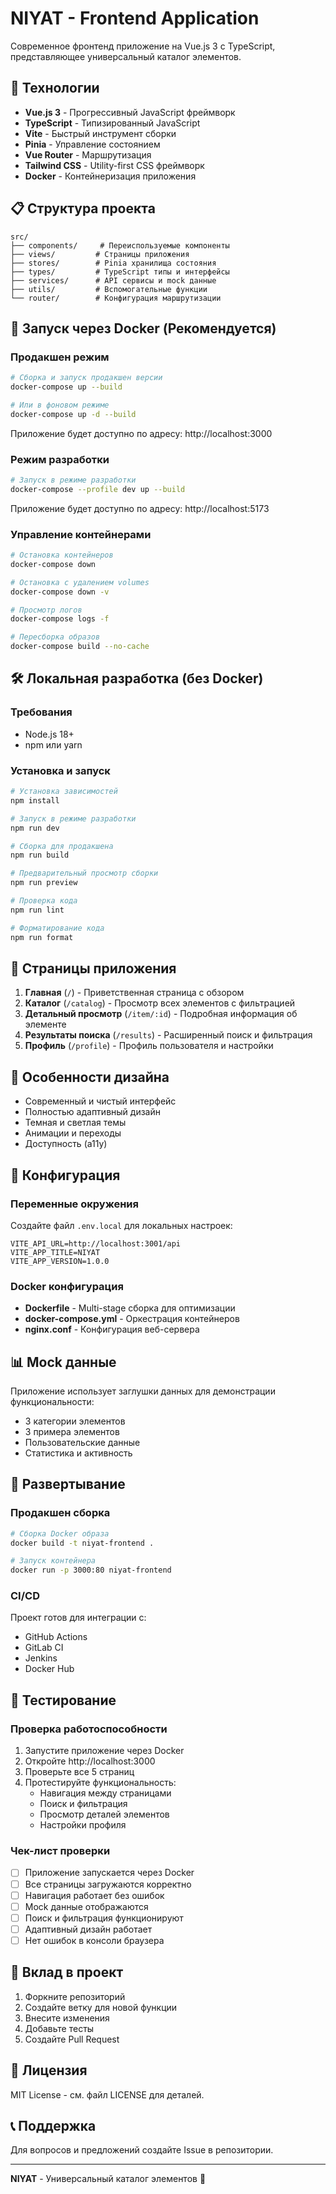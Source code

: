 # NIYAT - Frontend Application

Современное фронтенд приложение на Vue.js 3 с TypeScript, представляющее универсальный каталог элементов.

## 🚀 Технологии

- **Vue.js 3** - Прогрессивный JavaScript фреймворк
- **TypeScript** - Типизированный JavaScript
- **Vite** - Быстрый инструмент сборки
- **Pinia** - Управление состоянием
- **Vue Router** - Маршрутизация
- **Tailwind CSS** - Utility-first CSS фреймворк
- **Docker** - Контейнеризация приложения

## 📋 Структура проекта

```
src/
├── components/     # Переиспользуемые компоненты
├── views/         # Страницы приложения
├── stores/        # Pinia хранилища состояния
├── types/         # TypeScript типы и интерфейсы
├── services/      # API сервисы и mock данные
├── utils/         # Вспомогательные функции
└── router/        # Конфигурация маршрутизации
```

## 🐳 Запуск через Docker (Рекомендуется)

### Продакшен режим

```bash
# Сборка и запуск продакшен версии
docker-compose up --build

# Или в фоновом режиме
docker-compose up -d --build
```

Приложение будет доступно по адресу: http://localhost:3000

### Режим разработки

```bash
# Запуск в режиме разработки
docker-compose --profile dev up --build
```

Приложение будет доступно по адресу: http://localhost:5173

### Управление контейнерами

```bash
# Остановка контейнеров
docker-compose down

# Остановка с удалением volumes
docker-compose down -v

# Просмотр логов
docker-compose logs -f

# Пересборка образов
docker-compose build --no-cache
```

## 🛠 Локальная разработка (без Docker)

### Требования

- Node.js 18+
- npm или yarn

### Установка и запуск

```bash
# Установка зависимостей
npm install

# Запуск в режиме разработки
npm run dev

# Сборка для продакшена
npm run build

# Предварительный просмотр сборки
npm run preview

# Проверка кода
npm run lint

# Форматирование кода
npm run format
```

## 📱 Страницы приложения

1. **Главная** (`/`) - Приветственная страница с обзором
2. **Каталог** (`/catalog`) - Просмотр всех элементов с фильтрацией
3. **Детальный просмотр** (`/item/:id`) - Подробная информация об элементе
4. **Результаты поиска** (`/results`) - Расширенный поиск и фильтрация
5. **Профиль** (`/profile`) - Профиль пользователя и настройки

## 🎨 Особенности дизайна

- Современный и чистый интерфейс
- Полностью адаптивный дизайн
- Темная и светлая темы
- Анимации и переходы
- Доступность (a11y)

## 🔧 Конфигурация

### Переменные окружения

Создайте файл `.env.local` для локальных настроек:

```env
VITE_API_URL=http://localhost:3001/api
VITE_APP_TITLE=NIYAT
VITE_APP_VERSION=1.0.0
```

### Docker конфигурация

- **Dockerfile** - Multi-stage сборка для оптимизации
- **docker-compose.yml** - Оркестрация контейнеров
- **nginx.conf** - Конфигурация веб-сервера

## 📊 Mock данные

Приложение использует заглушки данных для демонстрации функциональности:

- 3 категории элементов
- 3 примера элементов
- Пользовательские данные
- Статистика и активность

## 🚀 Развертывание

### Продакшен сборка

```bash
# Сборка Docker образа
docker build -t niyat-frontend .

# Запуск контейнера
docker run -p 3000:80 niyat-frontend
```

### CI/CD

Проект готов для интеграции с:
- GitHub Actions
- GitLab CI
- Jenkins
- Docker Hub

## 🧪 Тестирование

### Проверка работоспособности

1. Запустите приложение через Docker
2. Откройте http://localhost:3000
3. Проверьте все 5 страниц
4. Протестируйте функциональность:
   - Навигация между страницами
   - Поиск и фильтрация
   - Просмотр деталей элементов
   - Настройки профиля

### Чек-лист проверки

- [ ] Приложение запускается через Docker
- [ ] Все страницы загружаются корректно
- [ ] Навигация работает без ошибок
- [ ] Mock данные отображаются
- [ ] Поиск и фильтрация функционируют
- [ ] Адаптивный дизайн работает
- [ ] Нет ошибок в консоли браузера

## 🤝 Вклад в проект

1. Форкните репозиторий
2. Создайте ветку для новой функции
3. Внесите изменения
4. Добавьте тесты
5. Создайте Pull Request

## 📄 Лицензия

MIT License - см. файл LICENSE для деталей.

## 📞 Поддержка

Для вопросов и предложений создайте Issue в репозитории.

---

**NIYAT** - Универсальный каталог элементов 🎯